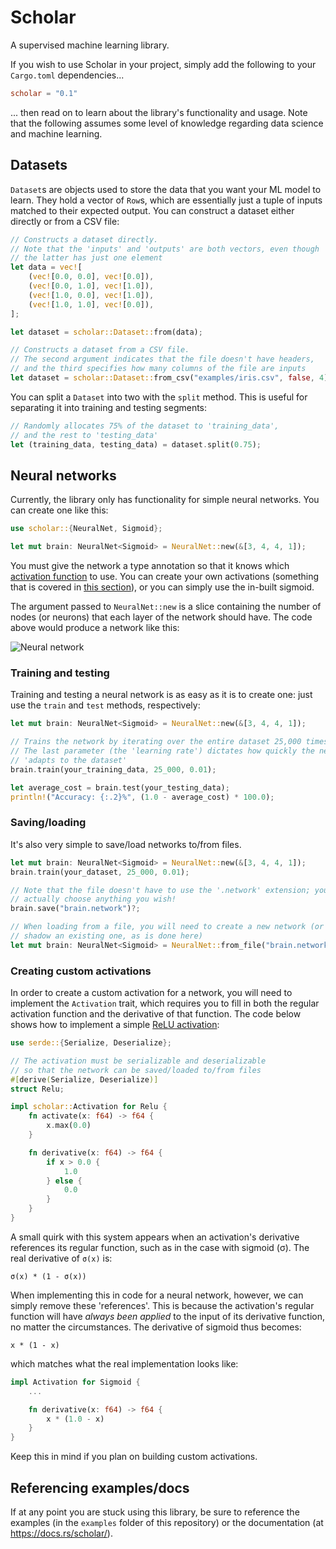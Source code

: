 # Scholar

A supervised machine learning library.

If you wish to use Scholar in your project, simply add the following to your `Cargo.toml` dependencies...

```toml
scholar = "0.1"
```

... then read on to learn about the library's functionality and usage. Note that the following assumes some level of knowledge regarding data science and machine learning.

## Datasets

`Dataset`s are objects used to store the data that you want your ML model to learn. They hold a vector of `Row`s, which are essentially just a tuple of inputs matched to their expected output. You can construct a dataset either directly or from a CSV file:

```rust
// Constructs a dataset directly.
// Note that the 'inputs' and 'outputs' are both vectors, even though
// the latter has just one element
let data = vec![
    (vec![0.0, 0.0], vec![0.0]),
    (vec![0.0, 1.0], vec![1.0]),
    (vec![1.0, 0.0], vec![1.0]),
    (vec![1.0, 1.0], vec![0.0]),
];

let dataset = scholar::Dataset::from(data);
```

```rust
// Constructs a dataset from a CSV file.
// The second argument indicates that the file doesn't have headers,
// and the third specifies how many columns of the file are inputs
let dataset = scholar::Dataset::from_csv("examples/iris.csv", false, 4)?;
```

You can split a `Dataset` into two with the `split` method. This is useful for separating it into training and testing segments:

```rust
// Randomly allocates 75% of the dataset to 'training_data',
// and the rest to 'testing_data'
let (training_data, testing_data) = dataset.split(0.75);
```

## Neural networks

Currently, the library only has functionality for simple neural networks. You can create one like this:

```rust
use scholar::{NeuralNet, Sigmoid};

let mut brain: NeuralNet<Sigmoid> = NeuralNet::new(&[3, 4, 4, 1]);
```

You must give the network a type annotation so that it knows which [activation function](https://en.wikipedia.org/wiki/Activation_function) to use. You can create your own activations (something that is covered in [this section](#creating-custom-activations)), or you can simply use the in-built sigmoid.

The argument passed to `NeuralNet::new` is a slice containing the number of nodes (or neurons) that each layer of the network should have. The code above would produce a network like this:

![Neural network](https://miro.medium.com/max/2636/1*3fA77_mLNiJTSgZFhYnU0Q.png)

### Training and testing

Training and testing a neural network is as easy as it is to create one: just use the `train` and `test` methods, respectively:

```rust
let mut brain: NeuralNet<Sigmoid> = NeuralNet::new(&[3, 4, 4, 1]);

// Trains the network by iterating over the entire dataset 25,000 times.
// The last parameter (the 'learning rate') dictates how quickly the network
// 'adapts to the dataset'
brain.train(your_training_data, 25_000, 0.01);

let average_cost = brain.test(your_testing_data);
println!("Accuracy: {:.2}%", (1.0 - average_cost) * 100.0);
```

### Saving/loading

It's also very simple to save/load networks to/from files.

```rust
let mut brain: NeuralNet<Sigmoid> = NeuralNet::new(&[3, 4, 4, 1]);
brain.train(your_dataset, 25_000, 0.01);

// Note that the file doesn't have to use the '.network' extension; you can
// actually choose anything you wish!
brain.save("brain.network")?;

// When loading from a file, you will need to create a new network (or 
// shadow an existing one, as is done here)
let mut brain: NeuralNet<Sigmoid> = NeuralNet::from_file("brain.network")?;
```

### Creating custom activations

In order to create a custom activation for a network, you will need to implement the `Activation` trait, which requires you to fill in both the regular activation function and the derivative of that function. The code below shows how to implement a simple [ReLU activation](https://en.wikipedia.org/wiki/Rectifier_(neural_networks)):

```rust
use serde::{Serialize, Deserialize};

// The activation must be serializable and deserializable
// so that the network can be saved/loaded to/from files
#[derive(Serialize, Deserialize)]
struct Relu;

impl scholar::Activation for Relu {
    fn activate(x: f64) -> f64 {
        x.max(0.0)
    }

    fn derivative(x: f64) -> f64 {
        if x > 0.0 {
            1.0
        } else {
            0.0
        }
    }
}
```

A small quirk with this system appears when an activation's derivative references its regular function, such as in the case with sigmoid (σ). The real derivative of `σ(x)` is:

```
σ(x) * (1 - σ(x))
```

When implementing this in code for a neural network, however, we can simply remove these 'references'. This is because the activation's regular function will have *always been applied* to the input of its derivative function, no matter the circumstances. The derivative of sigmoid thus becomes:

```
x * (1 - x)
```

which matches what the real implementation looks like:

```rust
impl Activation for Sigmoid {
    ...

    fn derivative(x: f64) -> f64 {
        x * (1.0 - x)
    }
}
```

Keep this in mind if you plan on building custom activations.

## Referencing examples/docs

If at any point you are stuck using this library, be sure to reference the examples (in the `examples` folder of this repository) or the documentation (at https://docs.rs/scholar/).
